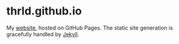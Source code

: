 # thrld.github.io

My [website](http://thrld.github.io), hosted on GitHub Pages. The static site generation is gracefully handled by [Jekyll](https://jekyllrb.com/).